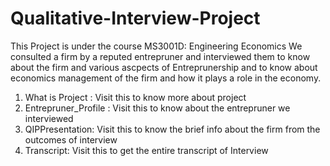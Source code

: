# Qualitative-Interview-Project

This Project is under the course MS3001D: Engineering Economics
We consulted a firm by a reputed entrepruner and interviewed them to know about the firm and various ascpects of Entreprunership and to know about economics management of the firm and how it plays a role in the economy.

1. What is Project : Visit this to know more about project
2. Entrepruner_Profile : Visit this to know about the entrepruner we interviewed
3. QIPPresentation: Visit this to know the brief info about the firm from the outcomes of interview
4. Transcript: Visit this to get the entire transcript of Interview
